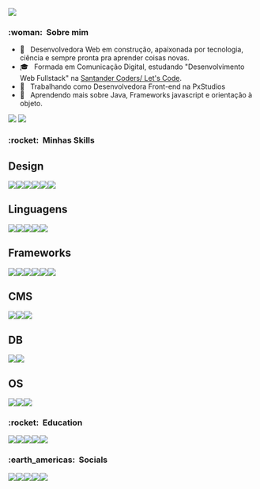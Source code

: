 ![](https://komarev.com/ghpvc/?username=VanessaSwerts&color=006bed)

<h3> :woman: &nbsp;Sobre mim </h3>

- 🤔 &nbsp; Desenvolvedora Web em construção, apaixonada por tecnologia, ciência e sempre pronta pra aprender coisas novas.
- 🎓 &nbsp; Formada em Comunicação Digital, estudando "Desenvolvimento Web Fullstack" na <a href="https://app.becas-santander.com/pt/program/bolsas-santander-tecnologia-santander-coders-web-full-stack-2021">Santander Coders/ Let's Code</a>.
- 💼 &nbsp; Trabalhando como Desenvolvedora Front-end na PxStudios
- 🌱 &nbsp; Aprendendo mais sobre Java, Frameworks javascript e orientação à objeto.

<img src="https://github-readme-stats.vercel.app/api?username=pfanovaes" />
<img src="https://github-readme-stats.vercel.app/api/top-langs/?username=pfanovaes" />

<h3> :rocket: &nbsp;Minhas Skills </h3>


## Design
<img src="https://img.shields.io/badge/Adobe%20Illustrator-FF9A00?style=for-the-badge&logo=adobe%20illustrator&logoColor=white" /><img src="https://img.shields.io/badge/Adobe%20Photoshop-31A8FF?style=for-the-badge&logo=Adobe%20Photoshop&logoColor=black" /><img src="https://img.shields.io/badge/Adobe%20XD-470137?style=for-the-badge&logo=Adobe%20XD&logoColor=#FF61F6" /><img src="https://img.shields.io/badge/Behance-0054F7?style=for-the-badge&logo=behance&logoColor=white" /><img src="https://img.shields.io/badge/Dribbble-EA4C89?style=for-the-badge&logo=dribbble&logoColor=white" /><img src="https://img.shields.io/badge/Figma-F24E1E?style=for-the-badge&logo=figma&logoColor=white" />


## Linguagens

<img src="https://img.shields.io/badge/HTML5-E34F26?style=for-the-badge&logo=html5&logoColor=white" /><img src="https://img.shields.io/badge/CSS3-1572B6?style=for-the-badge&logo=css3&logoColor=white" /><img src="https://img.shields.io/badge/JavaScript-323330?style=for-the-badge&logo=javascript&logoColor=F7DF1E" /><img src="https://img.shields.io/badge/Java-ED8B00?style=for-the-badge&logo=java&logoColor=white" /><img src="https://img.shields.io/badge/PHP-777BB4?style=for-the-badge&logo=php&logoColor=white" />

## Frameworks

<img src="https://img.shields.io/badge/Angular-DD0031?style=for-the-badge&logo=angular&logoColor=white" /><img src="https://img.shields.io/badge/Bootstrap-563D7C?style=for-the-badge&logo=bootstrap&logoColor=white" /><img src="https://img.shields.io/badge/Font_Awesome-339AF0?style=for-the-badge&logo=fontawesome&logoColor=white" /><img src="https://img.shields.io/badge/Markdown-000000?style=for-the-badge&logo=markdown&logoColor=white" /><img src="https://img.shields.io/badge/Sass-CC6699?style=for-the-badge&logo=sass&logoColor=white" /><img src="https://img.shields.io/badge/typescript-3178C6?style=for-the-badge&logo=TypeScript&logoColor=white" />

## CMS
<img src="https://img.shields.io/badge/Wordpress-21759B?style=for-the-badge&logo=wordpress&logoColor=white" /><img src="https://img.shields.io/badge/woocommerce-96588A?style=for-the-badge&logo=WooCommerce&logoColor=white" /><img src="https://img.shields.io/badge/shopify-8DB543?style=for-the-badge&logo=Shopify&logoColor=white" />


## DB

<img src="https://img.shields.io/badge/MariaDB-003545?style=for-the-badge&logo=mariadb&logoColor=white" /><img src="https://img.shields.io/badge/MySQL-005C84?style=for-the-badge&logo=mysql&logoColor=white" />

## OS

<img src="https://img.shields.io/badge/mac%20os-000000?style=for-the-badge&logo=apple&logoColor=white" /><img src="https://img.shields.io/badge/Ubuntu-E95420?style=for-the-badge&logo=ubuntu&logoColor=white" /><img src="https://img.shields.io/badge/Windows-0078D6?style=for-the-badge&logo=windows&logoColor=white" />

<h3> :rocket: &nbsp;Education </h3>


<img src="https://img.shields.io/badge/Codecademy-FFF0E5?style=for-the-badge&logo=codecademy&logoColor=303347" /><a href="https://www.freecodecamp.org/patricianovaes"><img src="https://img.shields.io/badge/free%20code%20camp-27273D?style=for-the-badge&logo=freecodecamp&logoColor=white" /></a><img src="https://img.shields.io/badge/MDN_Web_Docs-black?style=for-the-badge&logo=mdnwebdocs&logoColor=white" /><img src="https://img.shields.io/badge/skill%20share-002333?style=for-the-badge&logo=skillshare&logoColor=white" /><img src="https://img.shields.io/badge/Udemy-EC5252?style=for-the-badge&logo=Udemy&logoColor=white" />

<h3> :earth_americas: &nbsp;Socials </h3>

<a href="https://codepen.io/pfanovaes" target="_blank"><img src="https://img.shields.io/badge/Codepen-000000?style=for-the-badge&logo=codepen&logoColor=white" /></a><a href="https://www.instagram.com/pxlrose/" target="_blank"><img src="https://img.shields.io/badge/Instagram-E4405F?style=for-the-badge&logo=instagram&logoColor=white" /></a><a href="https://www.linkedin.com/in/patricia-novaes/" target="_blank"><img src="https://img.shields.io/badge/LinkedIn-0077B5?style=for-the-badge&logo=linkedin&logoColor=white" /></a><a href="https://twitter.com/pixlrose" target="_blank"><img src="https://img.shields.io/badge/Twitter-1DA1F2?style=for-the-badge&logo=twitter&logoColor=white" /></a><a href="https://www.twitch.tv/pixlrose" target="_blank"><img src="https://img.shields.io/badge/Twitch-9146FF?style=for-the-badge&logo=twitch&logoColor=white" /></a>